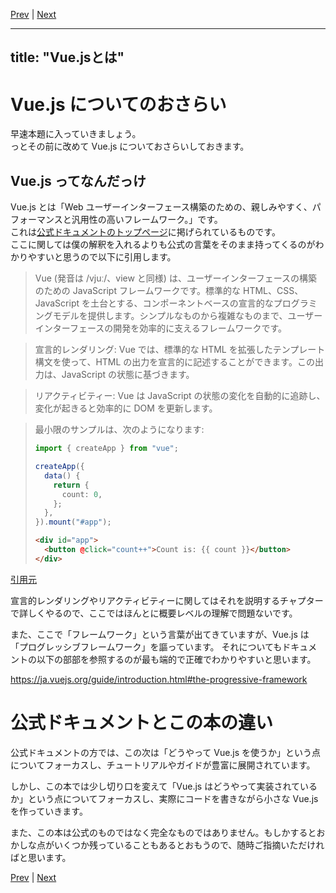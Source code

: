 [Prev](https://github.com/Ubugeeei/chibivue/blob/main/books/japanese/01_about.md) | [Next](https://github.com/Ubugeeei/chibivue/blob/main/books/japanese/03_vue_core_components.md)

---
title: "Vue.jsとは"
---

# Vue.js についてのおさらい

早速本題に入っていきましょう。  
っとその前に改めて Vue.js についておさらいしておきます。

## Vue.js ってなんだっけ

Vue.js とは「Web ユーザーインターフェース構築のための、親しみやすく、パフォーマンスと汎用性の高いフレームワーク。」です。  
これは[公式ドキュメントのトップページ](https://ja.vuejs.org/)に掲げられているものです。  
ここに関しては僕の解釈を入れるよりも公式の言葉をそのまま持ってくるのがわかりやすいと思うので以下に引用します。

> Vue (発音は /vjuː/、view と同様) は、ユーザーインターフェースの構築のための JavaScript フレームワークです。標準的な HTML、CSS、JavaScript を土台とする、コンポーネントベースの宣言的なプログラミングモデルを提供します。シンプルなものから複雑なものまで、ユーザーインターフェースの開発を効率的に支えるフレームワークです。

> 宣言的レンダリング: Vue では、標準的な HTML を拡張したテンプレート構文を使って、HTML の出力を宣言的に記述することができます。この出力は、JavaScript の状態に基づきます。

> リアクティビティー: Vue は JavaScript の状態の変化を自動的に追跡し、変化が起きると効率的に DOM を更新します。

> 最小限のサンプルは、次のようになります:
>
> ```ts
> import { createApp } from "vue";
>
> createApp({
>   data() {
>     return {
>       count: 0,
>     };
>   },
> }).mount("#app");
> ```
>
> ```html
> <div id="app">
>   <button @click="count++">Count is: {{ count }}</button>
> </div>
> ```

[引用元](https://ja.vuejs.org/guide/introduction.html#what-is-vue)

宣言的レンダリングやリアクティビティーに関してはそれを説明するチャプターで詳しくやるので、ここではほんとに概要レベルの理解で問題ないです。

また、ここで「フレームワーク」という言葉が出てきていますが、Vue.js は「プログレッシブフレームワーク」を謳っています。
それについてもドキュメントの以下の部部を参照するのが最も端的で正確でわかりやすいと思います。

https://ja.vuejs.org/guide/introduction.html#the-progressive-framework

# 公式ドキュメントとこの本の違い

公式ドキュメントの方では、この次は「どうやって Vue.js を使うか」という点についてフォーカスし、チュートリアルやガイドが豊富に展開されています。

しかし、この本では少し切り口を変えて「Vue.js はどうやって実装されているか」という点についてフォーカスし、実際にコードを書きながら小さな Vue.js を作っていきます。

また、この本は公式のものではなく完全なものではありません。もしかするとおかしな点がいくつか残っていることもあるとおもうので、随時ご指摘いただければと思います。


[Prev](https://github.com/Ubugeeei/chibivue/blob/main/books/japanese/01_about.md) | [Next](https://github.com/Ubugeeei/chibivue/blob/main/books/japanese/03_vue_core_components.md)